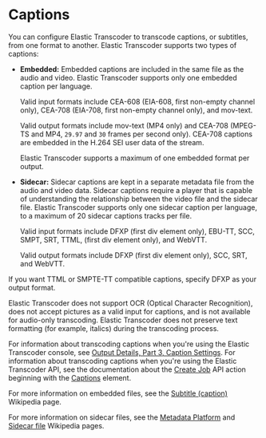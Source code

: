 # Captions<a name="captions"></a>

You can configure Elastic Transcoder to transcode captions, or subtitles, from one format to another\. Elastic Transcoder supports two types of captions:

+ **Embedded:** Embedded captions are included in the same file as the audio and video\. Elastic Transcoder supports only one embedded caption per language\.

  Valid input formats include CEA\-608 \(EIA\-608, first non\-empty channel only\), CEA\-708 \(EIA\-708, first non\-empty channel only\), and mov\-text\.

  Valid output formats include mov\-text \(MP4 only\) and CEA\-708 \(MPEG\-TS and MP4, `29.97` and `30` frames per second only\)\. CEA\-708 captions are embedded in the H\.264 SEI user data of the stream\.

  Elastic Transcoder supports a maximum of one embedded format per output\.

+ **Sidecar:** Sidecar captions are kept in a separate metadata file from the audio and video data\. Sidecar captions require a player that is capable of understanding the relationship between the video file and the sidecar file\. Elastic Transcoder supports only one sidecar caption per language, to a maximum of 20 sidecar captions tracks per file\.

  Valid input formats include DFXP \(first div element only\), EBU\-TT, SCC, SMPT, SRT, TTML, \(first div element only\), and WebVTT\.

  Valid output formats include DFXP \(first div element only\), SCC, SRT, and WebVTT\.

 If you want TTML or SMPTE\-TT compatible captions, specify DFXP as your output format\.

Elastic Transcoder does not support OCR \(Optical Character Recognition\), does not accept pictures as a valid input for captions, and is not available for audio\-only transcoding\. Elastic Transcoder does not preserve text formatting \(for example, italics\) during the transcoding process\.

For information about transcoding captions when you're using the Elastic Transcoder console, see [Output Details, Part 3, Caption Settings](job-settings.md#job-settings-output-details-part-2)\. For information about transcoding captions when you're using the Elastic Transcoder API, see the documentation about the [Create Job](create-job.md) API action beginning with the [Captions](create-job.md#create-job-request-outputs-captions) element\.

For more information on embedded files, see the [Subtitle \(caption\)](http://en.wikipedia.org/wiki/Subtitle_%28captioning%29#Creation.2C_delivery_and_display_of_subtitles) Wikipedia page\.

For more information on sidecar files, see the [Metadata Platform](http://en.wikipedia.org/wiki/Extensible_Metadata_Platform) and [Sidecar file](http://en.wikipedia.org/wiki/Sidecar_file) Wikipedia pages\.